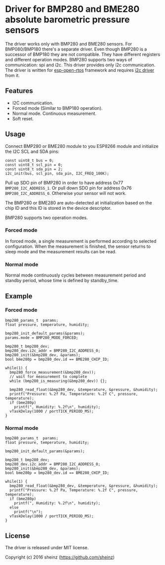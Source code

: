 # Driver for BMP280 and BME280 absolute barometric pressure sensors

The driver works only with BMP280 and BME280 sensors. For BMP080/BMP180 there's
a separate driver. Even though BMP280 is a successor of BMP180 they are not
compatible.  They have different registers and different operation modes.
BMP280 supports two ways of communication: spi and i2c.  This driver provides
only i2c communication.
The driver is written for [esp-open-rtos](https://github.com/SuperHouse/esp-open-rtos)
framework and requires [i2c driver](https://github.com/SuperHouse/esp-open-rtos/tree/master/extras/i2c)
from it.

## Features

 * I2C communication.
 * Forced mode (Similar to BMP180 operation).
 * Normal mode. Continuous measurement.
 * Soft reset.

## Usage

Connect BMP280 or BME280 module to you ESP8266 module and initialize the I2C SCL and SDA pins:

```
const uint8_t bus = 0;
const uint8_t scl_pin = 0;
const uint8_t sda_pin = 2;
i2c_init(bus, scl_pin, sda_pin, I2C_FREQ_100K);

```

Pull up SDO pin of BMP280 in order to have address 0x77 `BMP280_I2C_ADDRESS_1`.
Or pull down SDO pin for address 0x76 `BMP280_I2C_ADDRESS_0`. Otherwise your
sensor will not work.

The BMP280 or BME280 are auto-detected at initialization based on the chip ID
and this ID is stored in the device descriptor.

BMP280 supports two operation modes.

### Forced mode

In forced mode, a single measurement is performed according to selected
configuration. When the measurement is finished, the sensor returns to
sleep mode and the measurement results can be read.

### Normal mode

Normal mode continuously cycles between measurement period and standby period,
whose time is defined by standby_time.

## Example

### Forced mode

```
bmp280_params_t  params;
float pressure, temperature, humidity;

bmp280_init_default_params(&params);
params.mode = BMP280_MODE_FORCED;

bmp280_t bmp280_dev;
bmp280_dev.i2c_addr = BMP280_I2C_ADDRESS_0;
bmp280_init(&bmp280_dev, &params);
bool bme280p = bmp280_dev.id == BME280_CHIP_ID;

while(1) {
  bmp280_force_measurement(&bmp280_dev));
  // wait for measurement to complete
  while (bmp280_is_measuring(&bmp280_dev)) {};

  bmp280_read_float(&bmp280_dev, &temperature, &pressure, &humidity);
  printf("Pressure: %.2f Pa, Temperature: %.2f C", pressure, temperature);
  if (bme280p)
    printf(", Humidity: %.2f\n", humidity);
  vTaskDelay(1000 / portTICK_PERIOD_MS);
}
```

### Normal mode

```
bmp280_params_t  params;
float pressure, temperature, humidity;

bmp280_init_default_params(&params);

bmp280_t bmp280_dev;
bmp280_dev.i2c_addr = BMP280_I2C_ADDRESS_0;
bmp280_init(&bmp280_dev, &params);
bool bme280p = bmp280_dev.id == BME280_CHIP_ID;

while(1) {
  bmp280_read_float(&bmp280_dev, &temperature, &pressure, &humidity);
  printf("Pressure: %.2f Pa, Temperature: %.2f C", pressure, temperature);
  if (bme280p)
    printf(", Humidity: %.2f\n", humidity);
  else
    printf("\n");
  vTaskDelay(1000 / portTICK_PERIOD_MS);
}
```

## License

The driver is released under MIT license.

Copyright (c) 2016 sheinz (https://github.com/sheinz)
